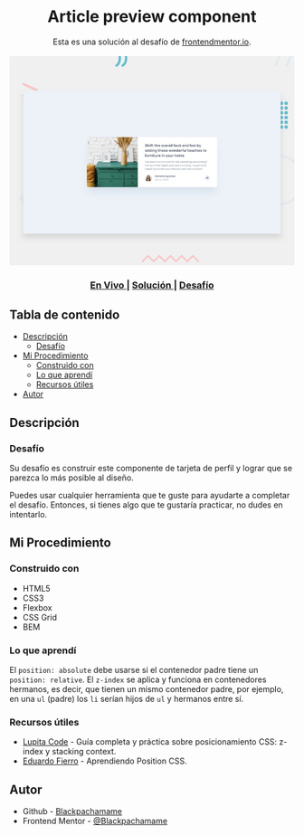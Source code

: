 <h1 align="center">Article preview component</h1>

<div align="center">
   Esta es una solución al desafío de <a href="https://www.frontendmentor.io/">frontendmentor.io</a>.
</div>
<br>
<div align="center">
<img src="design/desktop-preview.jpg"></img>
  <h3>
    <a href="https://blackpachamame.github.io/frontendmentor/newbie/article-preview-component/">
      En Vivo
    </a>
    <span> | </span>
    <a href="https://www.frontendmentor.io/solutions/article-preview-component-using-flexbox-css-grid-and-bem-w4vPtRNQVw">
      Solución
    </a>
   <span> | </span>
    <a href="https://www.frontendmentor.io/challenges/article-preview-component-dYBN_pYFT">
      Desafío
    </a>
  </h3>
</div>

## Tabla de contenido

- [Descripción](#descripción)
  - [Desafío](#desafío)
- [Mi Procedimiento](#mi-procedimiento)
  - [Construido con](#construido-con)
  - [Lo que aprendí](#lo-que-aprendí)
  - [Recursos útiles](#recursos-útiles)
- [Autor](#autor)

## Descripción

### Desafío

Su desafío es construir este componente de tarjeta de perfil y lograr que se parezca lo más posible al diseño.

Puedes usar cualquier herramienta que te guste para ayudarte a completar el desafío. Entonces, si tienes algo que te gustaría practicar, no dudes en intentarlo.

## Mi Procedimiento

### Construido con

- HTML5
- CSS3
- Flexbox
- CSS Grid
- BEM

### Lo que aprendí

El `position: absolute` debe usarse si el contenedor padre tiene un `position: relative`.
El `z-index` se aplica y funciona en contenedores hermanos, es decir, que tienen un mismo contenedor padre, por ejemplo, en una `ul` (padre) los `li` serían hijos de `ul` y hermanos entre sí.

### Recursos útiles

- [Lupita Code](https://dev.to/lupitacode/guia-completa-y-practica-sobre-posicionamiento-css-z-index-y-stacking-context-57ig) - Guía completa y práctica sobre posicionamiento CSS: z-index y stacking context.
- [Eduardo Fierro](https://www.youtube.com/watch?v=lhEJkeCJ3As) - Aprendiendo Position CSS.

## Autor

- Github - [Blackpachamame](https://github.com/Blackpachamame)
- Frontend Mentor - [@Blackpachamame](https://www.frontendmentor.io/profile/Blackpachamame)
